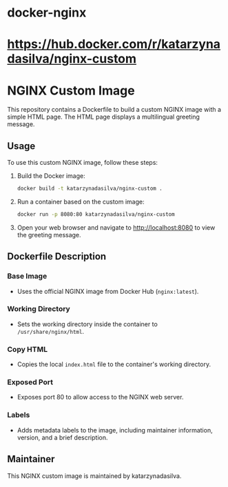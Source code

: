 # docker-nginx
# https://hub.docker.com/r/katarzynadasilva/nginx-custom

# NGINX Custom Image

This repository contains a Dockerfile to build a custom NGINX image with a simple HTML page. The HTML page displays a multilingual greeting message.

## Usage

To use this custom NGINX image, follow these steps:

1. Build the Docker image:

    ```bash
    docker build -t katarzynadasilva/nginx-custom .
    ```

2. Run a container based on the custom image:

    ```bash
    docker run -p 8080:80 katarzynadasilva/nginx-custom
    ```

3. Open your web browser and navigate to [http://localhost:8080](http://localhost:8080) to view the greeting message.

## Dockerfile Description

### Base Image

- Uses the official NGINX image from Docker Hub (`nginx:latest`).

### Working Directory

- Sets the working directory inside the container to `/usr/share/nginx/html`.

### Copy HTML

- Copies the local `index.html` file to the container's working directory.

### Exposed Port

- Exposes port 80 to allow access to the NGINX web server.

### Labels

- Adds metadata labels to the image, including maintainer information, version, and a brief description.

## Maintainer

This NGINX custom image is maintained by katarzynadasilva.

